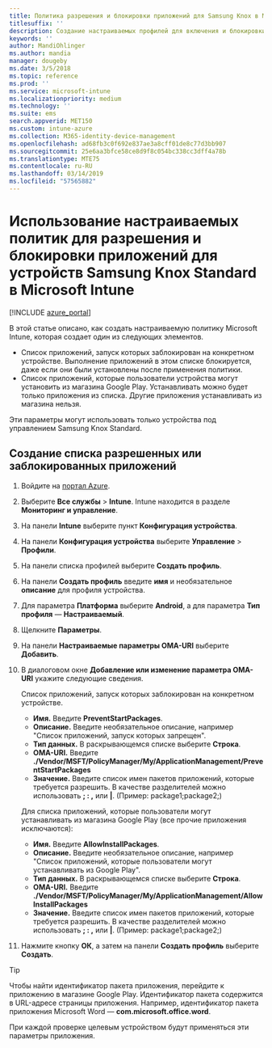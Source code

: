 ```yaml
---
title: Политика разрешения и блокировки приложений для Samsung Knox в Microsoft Intune
titlesuffix: ''
description: Создание настраиваемых профилей для включения и блокировки приложений для устройств Samsung Knox Standard.
keywords: ''
author: MandiOhlinger
ms.author: mandia
manager: dougeby
ms.date: 3/5/2018
ms.topic: reference
ms.prod: ''
ms.service: microsoft-intune
ms.localizationpriority: medium
ms.technology: ''
ms.suite: ems
search.appverid: MET150
ms.custom: intune-azure
ms.collection: M365-identity-device-management
ms.openlocfilehash: ad68fb3c0f692e837ae3a8cff01de8c77d3bb907
ms.sourcegitcommit: 25e6aa3bfce58ce8d9f8c054bc338cc3dff4a78b
ms.translationtype: MTE75
ms.contentlocale: ru-RU
ms.lasthandoff: 03/14/2019
ms.locfileid: "57565882"
---
```

# <a name="use-custom-policies-in-microsoft-intune-to-allow-and-block-apps-for-samsung-knox-standard-devices"></a>Использование настраиваемых политик для разрешения и блокировки приложений для устройств Samsung Knox Standard в Microsoft Intune 

[!INCLUDE [azure_portal](./includes/azure_portal.md)]

В этой статье описано, как создать настраиваемую политику Microsoft Intune, которая создает один из следующих элементов.

- Список приложений, запуск которых заблокирован на конкретном устройстве. Выполнение приложений в этом списке блокируется, даже если они были установлены после применения политики.
- Список приложений, которые пользователи устройства могут установить из магазина Google Play. Устанавливать можно будет только приложения из списка. Другие приложения устанавливать из магазина нельзя.

Эти параметры могут использовать только устройства под управлением Samsung Knox Standard.

## <a name="create-an-allowed-or-blocked-app-list"></a>Создание списка разрешенных или заблокированных приложений

1. Войдите на [портал Azure](https://portal.azure.com).
2. Выберите **Все службы** > **Intune**. Intune находится в разделе **Мониторинг и управление**.
3. На панели **Intune** выберите пункт **Конфигурация устройства**.
2. На панели **Конфигурация устройства** выберите **Управление** > **Профили**.
2. На панели списка профилей выберите **Создать профиль**.
3. На панели **Создать профиль** введите **имя** и необязательное **описание** для профиля устройства.
2. Для параметра **Платформа** выберите **Android**, а для параметра **Тип профиля** — **Настраиваемый**.
3. Щелкните **Параметры**.
3. На панели **Настраиваемые параметры OMA-URI** выберите **Добавить**.
4. В диалоговом окне **Добавление или изменение параметра OMA-URI** укажите следующие сведения.

   Список приложений, запуск которых заблокирован на конкретном устройстве.

   - **Имя.** Введите **PreventStartPackages**.
   - **Описание.** Введите необязательное описание, например "Список приложений, запуск которых запрещен".
   -    **Тип данных.** В раскрывающемся списке выберите **Строка**.
   -    **OMA-URI.** Введите **./Vendor/MSFT/PolicyManager/My/ApplicationManagement/PreventStartPackages**
   -    **Значение.** Введите список имен пакетов приложений, которые требуется разрешить. В качестве разделителей можно использовать **; : ,** или **|**. (Пример: package1;package2;)

   Для списка приложений, которые пользователи могут устанавливать из магазина Google Play (все прочие приложения исключаются):
   - **Имя.** Введите **AllowInstallPackages**.
   - **Описание.** Введите необязательное описание, например "Список приложений, которые пользователи могут устанавливать из Google Play".
   - **Тип данных.** В раскрывающемся списке выберите **Строка**.
   - **OMA-URI.** Введите **./Vendor/MSFT/PolicyManager/My/ApplicationManagement/AllowInstallPackages**
   - **Значение.** Введите список имен пакетов приложений, которые требуется разрешить. В качестве разделителей можно использовать **; : ,** или **|**. (Пример: package1;package2;)

4. Нажмите кнопку **ОК**, а затем на панели **Создать профиль** выберите **Создать**.

>[!TIP]
> Чтобы найти идентификатор пакета приложения, перейдите к приложению в магазине Google Play. Идентификатор пакета содержится в URL-адресе страницы приложения. Например, идентификатор пакета приложения Microsoft Word — **com.microsoft.office.word**.

При каждой проверке целевым устройством будут применяться эти параметры приложения.


<!---## Assign the custom profile--->
